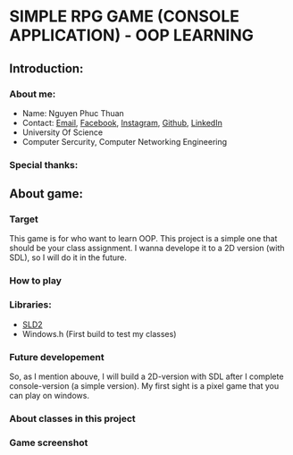 # SIMPLE RPG GAME (CONSOLE APPLICATION) - OOP LEARNING

## Introduction:
### About me:
* Name: Nguyen Phuc Thuan
* Contact: [Email](phucthuan.work@gmail.com), [Facebook](https://www.facebook.com/phucthuan95), [Instagram](https://www.instagram.com/_phuc_thuan_/), [Github](https://github.com/phucthuan1st), [LinkedIn](https://www.linkedin.com/in/phuc-thuan-IT)
* University Of Science
* Computer Sercurity, Computer Networking Engineering

### Special thanks:

## About game:
### Target
This game is for who want to learn OOP. This project is a simple one that should be your class assignment.
I wanna develope it to a 2D version (with SDL), so I will do it in the future.

### How to play

### Libraries:
- [SLD2](https://www.libsdl.org/)
- Windows.h (First build to test my classes)

### Future developement
So, as I mention abouve, I will build a 2D-version with SDL after I complete console-version (a simple version). My first sight is a pixel game that you can play on windows.

### About classes in this project

### Game screenshot

